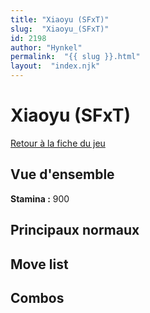 ```yaml
---
title: "Xiaoyu (SFxT)"
slug:  "Xiaoyu_(SFxT)"
id: 2198
author: "Hynkel"
permalink:  "{{ slug }}.html"
layout:  "index.njk"
---
```


# Xiaoyu (SFxT)

[Retour à la fiche du jeu](Street_Fighter_x_Tekken "wikilink")

## Vue d'ensemble

**Stamina :** 900

## Principaux normaux

## Move list

## Combos
